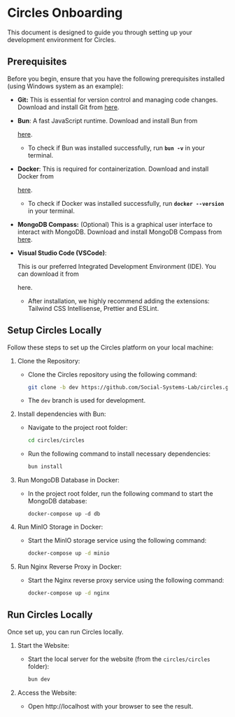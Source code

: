 # Circles Onboarding

This document is designed to guide you through setting up your development environment for Circles.

## **Prerequisites**

Before you begin, ensure that you have the following prerequisites installed (using Windows system as an example):

- **Git:** This is essential for version control and managing code changes. Download and install Git from [here](https://git-scm.com/download/win).

- **Bun**: A fast JavaScript runtime. Download and install Bun from 

  [here](https://www.docker.com/products/docker-desktop/).

  - To check if Bun was installed successfully, run **`bun -v`** in your terminal.

- **Docker**: This is required for containerization. Download and install Docker from 

  [here](https://docs.docker.com/compose/install/).

  - To check if Docker was installed successfully, run **`docker --version`** in your terminal.

- **MongoDB Compass:** (Optional) This is a graphical user interface to interact with MongoDB. Download and install MongoDB Compass from [here](https://www.mongodb.com/products/tools/compass).

- **Visual Studio Code (VSCode)**:

  This is our preferred Integrated Development Environment (IDE). You can download it from 

  here.

  - After installation, we highly recommend adding the extensions: Tailwind CSS Intellisense, Prettier and ESLint. 

## Setup **Circles Locally**

Follow these steps to set up the Circles platform on your local machine:

1. Clone the Repository:

   - Clone the Circles repository using the following command:

     ```bash
     git clone -b dev https://github.com/Social-Systems-Lab/circles.git
     ```

   - The `dev` branch is used for development.

2. Install dependencies with Bun:

   - Navigate to the project root folder:

     ```bash
     cd circles/circles
     ```

   - Run the following command to install necessary dependencies:

     ```bash
     bun install
     ```

3. Run MongoDB Database in Docker:

   - In the project root folder, run the following command to start the MongoDB database:

     ```
     docker-compose up -d db
     ```

4. Run MinIO Storage in Docker:

   - Start the MinIO storage service using the following command:

     ```bash
     docker-compose up -d minio
     ```

5. Run Nginx Reverse Proxy in Docker:

   - Start the Nginx reverse proxy service using the following command:

     ```bash
     docker-compose up -d nginx
     ```

## **Run Circles Locally**

Once set up, you can run Circles locally. 

1. Start the Website:

   - Start the local server for the website (from the `circles/circles` folder):

     ```bash
     bun dev
     ```

2. Access the Website:

   - Open http://localhost with your browser to see the result.


